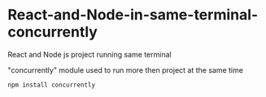 # React-and-Node-in-same-terminal-concurrently
React and Node js project running same terminal

"concurrently" module used to run more then project at the same time
```
npm install concurrently
```
